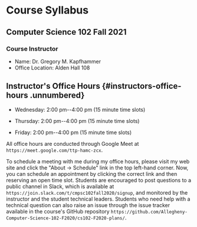 # Course Syllabus

## Computer Science 102 Fall 2021

### Course Instructor

- Name: Dr. Gregory M. Kapfhammer
- Office Location: Alden Hall 108

## Instructor's Office Hours {#instructors-office-hours .unnumbered}

-   Wednesday: 2:00 pm--4:00 pm (15 minute time slots)

-   Thursday: 2:00 pm--4:00 pm (15 minute time slots)

-   Friday: 2:00 pm--4:00 pm (15 minute time slots)

All office hours are conducted through Google Meet at
`https://meet.google.com/ttp-hamc-zcx`.

To schedule a meeting with me during my office hours, please visit my
web site and click the "About $\rightarrow$ Schedule" link in the top
left-hand corner. Now, you can schedule an appointment by clicking the
correct link and then reserving an open time slot. Students are
encouraged to post questions to a public channel in Slack, which is
available at `https://join.slack.com/t/cmpsc102fall2020/signup`, and
monitored by the instructor and the student technical leaders. Students
who need help with a technical question can also raise an issue through
the issue tracker available in the course's GitHub repository
`https://github.com/Allegheny-Computer-Science-102-F2020/cs102-F2020-plans/`.
